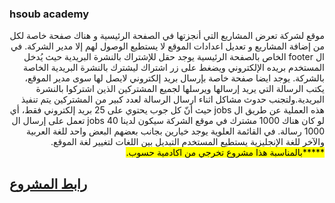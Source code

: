 <h3>hsoub academy</h3>
<p dir="rtl">موقع لشركة تعرض المشاريع التي أنجزتها في الصفحة الرئيسية و هناك صفحة خاصة لكل من إضافة المشاريع و تعديل اعدادات الموقع لا يستطيع الوصول لهم إلا مدير الشركة. في ال footer الخاص بالصفحة الرئيسية يوجد حقل للإشتراك بالنشرة البريدية حيث يُدخل المستخدم بريده الإلكتروني ويضغط على زر اشتراك ليشترك بالنشرة البريدية الخاصة بالشركة. يوجد ايضا صفحة خاصة بإرسال بريد إلكتروني لايصل لها سوى مدير الموقع، يكتب الرسالة التي يريد إرسالها ويرسلها لجميع المشتركين الذين اشتركوا بالنشرة البريدية.ولتجنب حدوث مشاكل اثناء ارسال الرسالة لعدد كبير من المشتركين يتم تنفيذ هذه العملية عن طريق ال jobs حيث أنّ كل جوب يحتوي على 25 بريد إلكتروني فقط، أي لو كان هناك 1000 مشترك في موقع الشركة سيكون لدينا 40 jobs تعمل على إرسال ال 1000 رسالة. في القائمة العلوية يوجد خيارين بجانب بعضهم البعض واحد للغة العربية والآخر للغة الإنجليزية يستطيع المستخدم التبديل بين اللغات لتغيير لغة الموقع.<mark> *****بالمناسبة هذا مشروع تخرجي من اكادمية حسوب.</mark> </p>

<h2><a href="http://hsoub.herokuapp.com/ar">رابط المشروع</a></h2>

